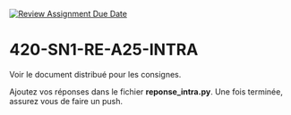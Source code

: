 [![Review Assignment Due Date](https://classroom.github.com/assets/deadline-readme-button-22041afd0340ce965d47ae6ef1cefeee28c7c493a6346c4f15d667ab976d596c.svg)](https://classroom.github.com/a/mpno09-8)
# 420-SN1-RE-A25-INTRA

Voir le document distribué pour les consignes. 

Ajoutez vos réponses dans le fichier **reponse_intra.py**. Une fois terminée, assurez vous de faire un push.
